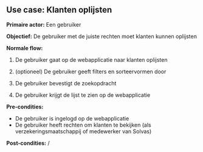 ## Use case: Klanten oplijsten

**Primaire actor:** Een gebruiker

**Objectief:** De gebruiker met de juiste rechten moet klanten kunnen oplijsten

**Normale flow:**

1. De gebruiker gaat op de webapplicatie naar klanten oplijsten

2. (optioneel) De gebruiker geeft filters en sorteervormen door

3. De gebruiker bevestigt de zoekopdracht

4. De gebruiker krijgt de lijst te zien op de webapplicatie

**Pre-condities:**
- De gebruiker is ingelogd op de webapplicatie
- De gebruiker heeft rechten om klanten te bekijken (als verzekeringsmaatschappij of medewerker van Solvas)

**Post-condities:**
/
